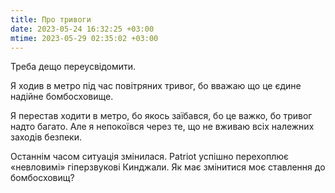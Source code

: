 ```yaml
---
title: Про тривоги
date: 2023-05-24 16:32:25 +03:00
mtime: 2023-05-29 02:35:02 +03:00
---
```


Треба дещо переусвідомити.

Я ходив в метро під час повітряних тривог, бо вважаю що це єдине надійне бомбосховище.

Я перестав ходити в метро, бо якось заїбався, бо це важко, бо тривог надто багато. Але я непокоївся через те, що не вживаю всіх належних заходів безпеки. 

Останнім часом ситуація змінилася. Patriot успішно перехоплює «невловимі» гіперзвукові Кинджали. Як має змінитися моє ставлення до бомбосховищ?
